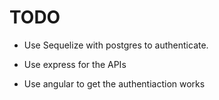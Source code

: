 # TODO
- Use Sequelize with postgres to authenticate.

- Use express for the APIs

- Use angular to get the authentiaction works

